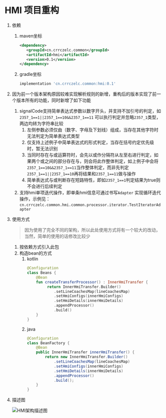 # HMI 项目重构

1. 依赖
    1. maven坐标
        ```xml
       <dependency>
           <groupId>cn.crrczelc.common</groupId>
           <artifactId>hmi</artifactId>
           <version>0.1</version>
       </dependency>
        ```
    2. gradle坐标
        ```groovy
       implementation 'cn.crrczelc.common:hmi:0.1'
        ```
2. 因为前一个版本架构原因较难实现解析规则的新增，重构后的版本实现了前一个版本所有的功能，同时新增了如下功能
    1. signalCode支持简单表达式参数以数字开头，并支持不加引号的判定，如`2357_1==1||2357_1==10&&2357_1==11`
       可以执行判定并忽略`2357_1`类型，两边均转为字符串比较
        1. 左侧参数必须仅由（数字、字母及下划线）组成，当存在其他字符时无法判定为简单表达式类型
        2. 仅支持上述例子中简单表达式的形式判定，当存在括号约定优先级时，暂无法识别
        3. 当同时存在与或运算符时，会先以或作分隔符从左至右进行判定，如果两个或之间的部分存在与，则会将此作整体判定，如上例子中会将`2357_1==10&&2357_1==11`当作整体判定，而非先判定`2357_1==1||2357_1==10`再将结果和`2357_1==11`做与操作
        4. 简单表达式与或判断存在短路特性，即如`2357_1==1`判定结果为true则不会进行后续判定
    2. 支持hmi单项迭代操作，即单条hmi信息可通过书写`Adapter`
       实现循环迭代操作，示例见：`cn.crrczelc.common.hmi.common.processor.iterator.TestIteratorAdapter`

3. 使用方式

   > 因为使用了完全不同的架构，所以此处使用方式将有一个较大的改动，当然，简单的使用的话修改比较少

    1. 按依赖方式引入此包
    2. 构造bean的方式
        1. kotlin
           ```kotlin
           @Configuration
           class Beans {
               @Bean
               fun createTransferProcessor() : InnerHmiTransfer {
                    return InnerHmiTransfer.Builder()
                       .setLineCoachesMap(lineCoachesMap)
                       .setHmiConfigs(innerHmiConfigs)
                       .setHmiDetails(innerHmiDetails)
                       .appendProcessor()
                       .build()
               }
           }
           ```
        2. java
           ```java
           @Configuration
           class BeanFactory {
               @Bean
               public InnerHmiTransfer innerHmiTransfer() {
                   return new InnerHmiTransfer.Builder()
                       .setLineCoachesMap(lineCoachesMap)
                       .setHmiConfigs(innerHmiConfigs)
                       .setHmiDetails(innerHmiDetails)
                       .appendProcessor()
                       .build();
               }
           }
           ```

4. 描述图

    ![HMI架构描述图](https://s1.ax1x.com/2022/10/14/xd7bJH.png)